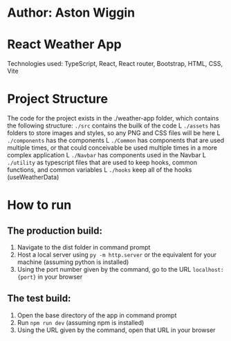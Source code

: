 # Author: Aston Wiggin

# React Weather App
Technologies used:
  TypeScript,
  React,
  React router,
  Bootstrap,
  HTML,
  CSS,
  Vite

# Project Structure
The code for the project exists in the ./weather-app folder, which contains the following structure:
`./src` contains the builk of the code
 L `./assets` has folders to store images and styles, so any PNG and CSS files will be here
 L `./components` has the components
   L `./Common` has components that are used multiple times, or that could conceivable be used multiple times in a more complex application
   L `./Navbar` has components used in the Navbar
 L `./utility` as typescript files that are used to keep hooks, common functions, and common variables
   L `./hooks` keep all of the hooks (useWeatherData)

# How to run

## The production build:

1. Navigate to the dist folder in command prompt
2. Host a local server using `py -m http.server` or the equivalent for your machine (assuming python is installed)
3. Using the port number given by the command, go to the URL `localhost:{port}` in your browser

## The test build:

1. Open the base directory of the app in command prompt
2. Run `npm run dev` (assuming npm is installed)
3. Using the URL given by the command, open that URL in your browser
